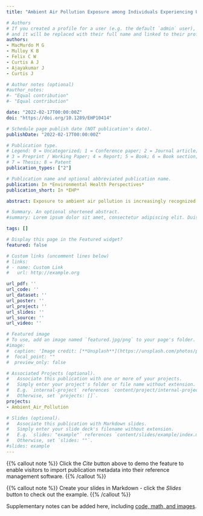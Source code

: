 ```yaml
---
title: "Ambient Air Pollution Exposure among Individuals Experiencing Unsheltered Homelessness"

# Authors
# If you created a profile for a user (e.g. the default `admin` user), write the username (folder name) here 
# and it will be replaced with their full name and linked to their profile.
authors:
- MacMurdo M G
- Mulloy K B
- Felix C W
- Curtis A J
- Ajayakumar J
- Curtis J

# Author notes (optional)
#author_notes:
#- "Equal contribution"
#- "Equal contribution"

date: "2022-02-17T00:00:00Z"
doi: "https://doi.org/10.1289/EHP10414"

# Schedule page publish date (NOT publication's date).
publishDate: "2022-02-17T00:00:00Z"

# Publication type.
# Legend: 0 = Uncategorized; 1 = Conference paper; 2 = Journal article;
# 3 = Preprint / Working Paper; 4 = Report; 5 = Book; 6 = Book section;
# 7 = Thesis; 8 = Patent
publication_types: ["2"]

# Publication name and optional abbreviated publication name.
publication: In *Environmental Health Perspectives*
publication_short: In *EHP*

abstract: Exposure to ambient air pollution is increasingly recognized as a major driver of morbidity and mortality.1 Ambient air pollution is anticipated to increase as a result of climate change, extreme weather events and wildfires.2,3 Within the United States, disparities already exist in exposure to air pollution. Residing in a nonwhite majority or low-income census tract is associated with increased exposure to fine particulate matter [PM ≤2.5μm in aerodynamic diameter (PM2.5)].4 The pattern of air pollution exposure among other vulnerable populations has yet to be established. Individuals experiencing homelessness represent a growing population in the United States, with over half a million people homeless in 2020.5 Among this group, an increasing proportion experience unsheltered homelessness—defined as residence in the street or in a structure not intended for human habitation.6 These individuals are uniquely vulnerable to the impact of worsening air quality, particularly outside of large urban centers, where access to indoor shelters may be limited.7 We hypothesize that in addition to global air pollution, individuals experiencing unsheltered homelessness are exposed to excess air pollution as a result of proximity to stationary and mobile sources. By considering this potential exposure at the local level, our aim was to provide a broad estimate of exposure, and develop a framework of local-level geospatial analysis that can be used to guide further targeted research and intervention.

# Summary. An optional shortened abstract.
#summary: Lorem ipsum dolor sit amet, consectetur adipiscing elit. Duis posuere tellus ac convallis placerat. Proin tincidunt magna sed ex sollicitudin condimentum.

tags: []

# Display this page in the Featured widget?
featured: false

# Custom links (uncomment lines below)
# links:
# - name: Custom Link
#   url: http://example.org

url_pdf: ''
url_code: ''
url_dataset: ''
url_poster: ''
url_project: ''
url_slides: ''
url_source: ''
url_video: ''

# Featured image
# To use, add an image named `featured.jpg/png` to your page's folder. 
#image:
#  caption: 'Image credit: [**Unsplash**](https://unsplash.com/photos/pLCdAaMFLTE)'
#  focal_point: ""
#  preview_only: false

# Associated Projects (optional).
#   Associate this publication with one or more of your projects.
#   Simply enter your project's folder or file name without extension.
#   E.g. `internal-project` references `content/project/internal-project/index.md`.
#   Otherwise, set `projects: []`.
projects:
- Ambient_Air_Pollution

# Slides (optional).
#   Associate this publication with Markdown slides.
#   Simply enter your slide deck's filename without extension.
#   E.g. `slides: "example"` references `content/slides/example/index.md`.
#   Otherwise, set `slides: ""`.
#slides: example
---
```


{{% callout note %}}
Click the *Cite* button above to demo the feature to enable visitors to import publication metadata into their reference management software.
{{% /callout %}}

{{% callout note %}}
Create your slides in Markdown - click the *Slides* button to check out the example.
{{% /callout %}}

Supplementary notes can be added here, including [code, math, and images](https://wowchemy.com/docs/writing-markdown-latex/).
